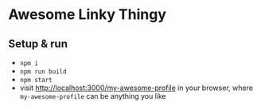 # Awesome Linky Thingy

## Setup & run

- `npm i`
- `npm run build`
- `npm start`
- visit [http://localhost:3000/my-awesome-profile](http://localhost:3000/my-awesome-profile) in your browser, where `my-awesome-profile` can be anything you like